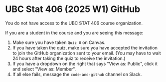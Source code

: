 # UBC Stat 406 (2025 W1) GitHub

You do not have access to the UBC STAT 406 course organization.

If you are a student in the course and you are seeing this message:

1. Make sure you have taken `Quiz 0` on Canvas.
2. If you have taken the quiz, make sure you have accepted the invitation to join the GitHub organization sent to your email. (You may have to wait 24 hours after taking the quiz to receive the invitation.)
3. If you have a dropdown on the right that says "View as: Public", click it and select "View as: Member".
4. If all else fails, message the `code-and-github` channel on Slack.
